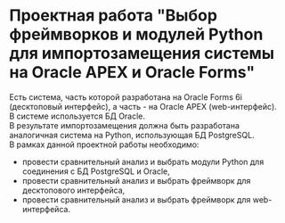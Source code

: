 # Проектная работа "Выбор фреймворков и модулей Python для импортозамещения системы на Oracle APEX и Oracle Forms" #
Есть система, часть которой разработана на Oracle Forms 6i (десктоповый интерфейс), а часть - на Oracle APEX (web-интерфейс).   
В системе используется БД Oracle.   
В результате импортозамещения должна быть разработана аналогичная система на Python, использующая БД PostgreSQL.   
В рамках данной проектной работы необходимо:   
- провести сравнительный анализ и выбрать модули Python для соединения с БД PostgreSQL и Oracle,   
- провести сравнительный анализ и выбрать фреймворк для десктопового интерфейса,   
- провести сравнительный анализ и выбрать фреймворк для web-интерфейса.   
